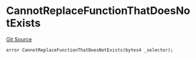# CannotReplaceFunctionThatDoesNotExists
[Git Source](https://github.com/thrackle-io/Tron_Internal/blob/2eb992c5f8a67ecb6f7fb3675bc386aaa483c728/src/economic/ruleStorage/RuleStorageDiamondLib.sol)


```solidity
error CannotReplaceFunctionThatDoesNotExists(bytes4 _selector);
```

